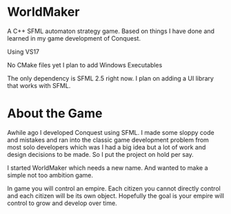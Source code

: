# WorldMaker
A C++ SFML automaton strategy game. Based on things I have done and learned in my game development of Conquest.

Using VS17

No CMake files yet
I plan to add Windows Executables

The only dependency is SFML 2.5 right now. I plan on adding a UI library that works with SFML.

# About the Game
Awhile ago I developed Conquest using SFML. I made some sloppy code and mistakes and ran into the classic game development
problem from most solo developers which was I had a big idea but a lot of work and design decisions to be made. So I put the project
on hold per say.

I started WorldMaker which needs a new name. And wanted to make a simple not too ambition game.

In game you will control an empire. Each citizen you cannot directly control and each citizen will be its own object. Hopefully the goal
is your empire will control to grow and develop over time.
